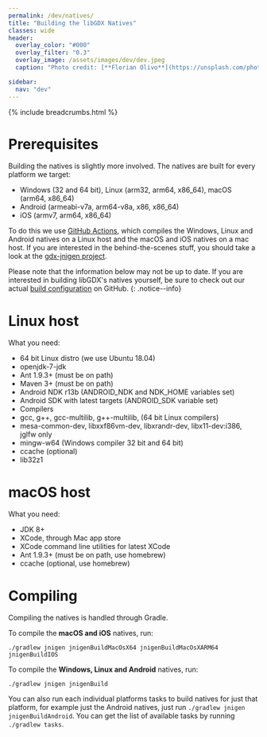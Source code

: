 ```yaml
---
permalink: /dev/natives/
title: "Building the libGDX Natives"
classes: wide
header:
  overlay_color: "#000"
  overlay_filter: "0.3"
  overlay_image: /assets/images/dev/dev.jpeg
  caption: "Photo credit: [**Florian Olivo**](https://unsplash.com/photos/Ek9Znm8lQ1U)"

sidebar:
  nav: "dev"
---
```


{% include breadcrumbs.html %}

# Prerequisites
Building the natives is slightly more involved. The natives are built for every platform we target:

- Windows (32 and 64 bit), Linux (arm32, arm64, x86_64), macOS (arm64, x86_64)
- Android (armeabi-v7a, arm64-v8a, x86, x86_64)
- iOS (armv7, arm64, x86_64)

To do this we use [GitHub Actions](https://github.com/libgdx/libgdx/actions), which compiles the Windows, Linux and Android natives on a Linux host and the macOS and iOS natives on a mac host. If you are interested in the behind-the-scenes stuff, you should take a look at the [gdx-jnigen project](https://github.com/libgdx/gdx-jnigen).

Please note that the information below may not be up to date. If you are interested in building libGDX's natives yourself, be sure to check out our actual [build configuration](https://github.com/libgdx/libgdx/blob/master/.github/workflows/build-publish.yml) on GitHub.
{: .notice--info}

# Linux host
What you need:

- 64 bit Linux distro (we use Ubuntu 18.04)
- openjdk-7-jdk
- Ant 1.9.3+ (must be on path)
- Maven 3+ (must be on path)
- Android NDK r13b (ANDROID_NDK and NDK_HOME variables set)
- Android SDK with latest targets (ANDROID_SDK variable set)
- Compilers
- gcc, g++, gcc-multilib, g++-multilib, (64 bit Linux compilers)
- mesa-common-dev, libxxf86vm-dev, libxrandr-dev, libx11-dev:i386, jglfw only
- mingw-w64 (Windows compiler 32 bit and 64 bit)
- ccache (optional)
- lib32z1

# macOS host
What you need:

- JDK 8+
- XCode, through Mac app store
- XCode command line utilities for latest XCode
- Ant 1.9.3+ (must be on path, use homebrew)
- ccache (optional, use homebrew)

# Compiling
Compiling the natives is handled through Gradle.

To compile the **macOS and iOS** natives, run:

```
./gradlew jnigen jnigenBuildMacOsX64 jnigenBuildMacOsXARM64 jnigenBuildIOS
```

To compile the **Windows, Linux and Android** natives, run:

```
./gradlew jnigen jnigenBuild
```

You can also run each individual platforms tasks to build natives for just that platform, for example just the Android natives, just run `./gradlew jnigen jnigenBuildAndroid`. You can get the list of available tasks by running `./gradlew tasks`.
